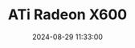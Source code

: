 ---
layout: post
title: ATi Radeon X600
summary: 
date: '2024-08-29 11:33:00'
tags: [ATi, Graphics Cards, PC, Radeon]
---